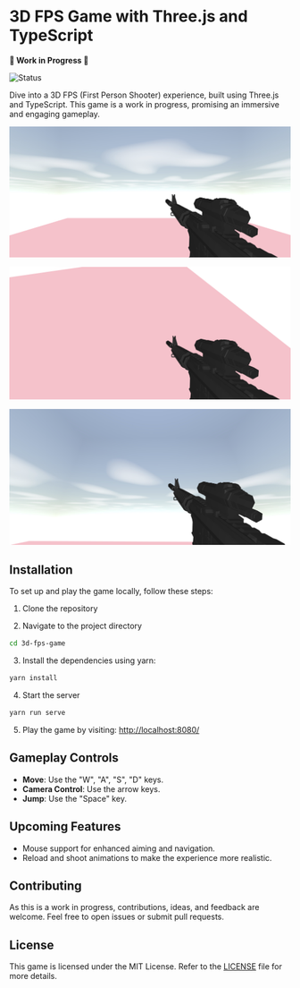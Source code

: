 # 3D FPS Game with Three.js and TypeScript

**🚧 Work in Progress 🚧**

![Status](https://img.shields.io/badge/status-work_in_progress-yellow)

Dive into a 3D FPS (First Person Shooter) experience, built using Three.js and TypeScript. This game is a work in progress, promising an immersive and engaging gameplay.

![Game Preview 1](screenshots/1.png)

![Game Preview 2](screenshots/2.png)

![Game Preview 3](screenshots/3.png)

## Installation

To set up and play the game locally, follow these steps:

1. Clone the repository

2. Navigate to the project directory
```bash
cd 3d-fps-game
```

3. Install the dependencies using yarn:
```bash
yarn install
```

4. Start the server
```bash
yarn run serve
```


5. Play the game by visiting:
[http://localhost:8080/](http://localhost:8080/)

## Gameplay Controls

- **Move**: Use the "W", "A", "S", "D" keys.
- **Camera Control**: Use the arrow keys.
- **Jump**: Use the "Space" key.

## Upcoming Features

- Mouse support for enhanced aiming and navigation.
- Reload and shoot animations to make the experience more realistic.

## Contributing

As this is a work in progress, contributions, ideas, and feedback are welcome. Feel free to open issues or submit pull requests.

## License

This game is licensed under the MIT License. Refer to the [LICENSE](./LICENSE) file for more details.
